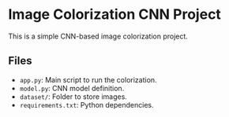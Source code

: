 
# Image Colorization CNN Project

This is a simple CNN-based image colorization project.

## Files
- `app.py`: Main script to run the colorization.
- `model.py`: CNN model definition.
- `dataset/`: Folder to store images.
- `requirements.txt`: Python dependencies.
